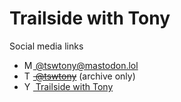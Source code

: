 # Trailside with Tony

Social media links
- <a rel="me" href="https://mastodon.lol/@tswtony"><img src="https://upload.wikimedia.org/wikipedia/commons/4/48/Mastodon_Logotype_%28Simple%29.svg" style="height:1em" alt="Mastodon" /> @tswtony@&#8203;mastodon.lol</a>
- ~~[<img src="https://upload.wikimedia.org/wikipedia/commons/4/4f/Twitter-logo.svg" style="height:1em" alt="Twitter" /> @tswtony](https://nitter.net/tswtony/)~~ (archive only)
- [<img src="https://upload.wikimedia.org/wikipedia/commons/0/09/YouTube_full-color_icon_%282017%29.svg" style="height:1em" alt="YouTube" /> Trailside with Tony](https://youtube.com/@tswtony)

